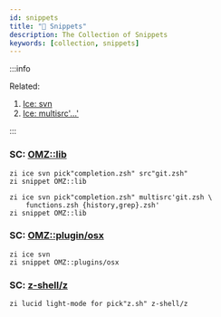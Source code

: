 ```yaml
---
id: snippets
title: "🔺 Snippets"
description: The Collection of Snippets
keywords: [collection, snippets]
---
```


:::info

Related:

1. [Ice: svn](/docs/guides/syntax/ice#svn)
2. [Ice: multisrc'…'](/docs/guides/syntax/ice#the-multisrc-ice)

:::

### SC: [OMZ::lib](https://github.com/ohmyzsh/ohmyzsh/tree/master/lib)

```shell
zi ice svn pick"completion.zsh" src"git.zsh"
zi snippet OMZ::lib
```

```shell
zi ice svn pick"completion.zsh" multisrc'git.zsh \
    functions.zsh {history,grep}.zsh'
zi snippet OMZ::lib
```

### SC: [OMZ::plugin/osx](https://github.com/ohmyzsh/ohmyzsh/tree/master/plugins/osx)

```shell
zi ice svn
zi snippet OMZ::plugins/osx
```

### SC: [z-shell/z](https://github.com/z-shell/z)

```shell
zi lucid light-mode for pick"z.sh" z-shell/z
```
